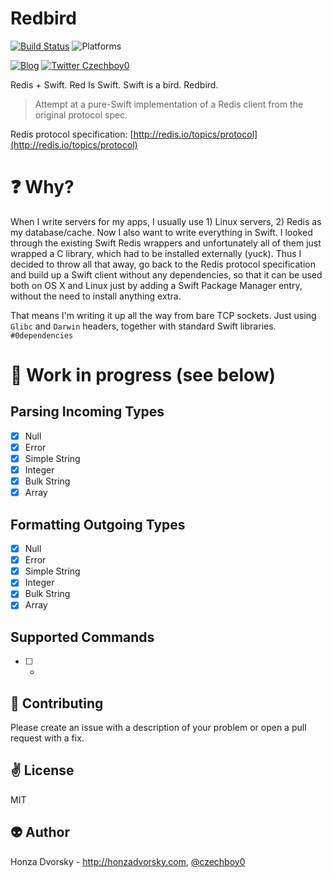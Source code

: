 # Redbird

[![Build Status](https://travis-ci.org/czechboy0/Redbird.svg?branch=master)](https://travis-ci.org/czechboy0/Redbird)
![Platforms](https://img.shields.io/badge/platforms-iOS%20%7C%20OSX%20%7C%20tvOS%20%7C%20watchOS%20%7C%20Linux-blue.svg)

[![Blog](https://img.shields.io/badge/blog-honzadvorsky.com-green.svg)](http://honzadvorsky.com)
[![Twitter Czechboy0](https://img.shields.io/badge/twitter-czechboy0-green.svg)](http://twitter.com/czechboy0)

Redis + Swift. Red Is Swift. Swift is a bird. Redbird.

> Attempt at a pure-Swift implementation of a Redis client from the original protocol spec.

Redis protocol specification: [http://redis.io/topics/protocol](http://redis.io/topics/protocol)

# :question: Why?
When I write servers for my apps, I usually use 1) Linux servers, 2) Redis as my database/cache. Now I also want to write everything in Swift. I looked through the existing Swift Redis wrappers and unfortunately all of them just wrapped a C library, which had to be installed externally (yuck). Thus I decided to throw all that away, go back to the Redis protocol specification and build up a Swift client without any dependencies, so that it can be used both on OS X and Linux just by adding a Swift Package Manager entry, without the need to install anything extra.

That means I'm writing it up all the way from bare TCP sockets. Just using `Glibc` and `Darwin` headers, together with standard Swift libraries. `#0dependencies`

<!-- 
# Installation
## Swift Package Manager

```swift
.Package(url: "https://github.com/czechboy0/Redbird.git", majorVersion: 0, minor: 0)
``` -->

# :construction_worker: Work in progress (see below)

## Parsing Incoming Types
- [x] Null
- [x] Error
- [x] Simple String
- [x] Integer
- [x] Bulk String
- [x] Array

## Formatting Outgoing Types
- [x] Null
- [x] Error
- [x] Simple String
- [x] Integer
- [x] Bulk String
- [x] Array

## Supported Commands
- [ ] -

:gift_heart: Contributing
------------
Please create an issue with a description of your problem or open a pull request with a fix.

:v: License
-------
MIT

:alien: Author
------
Honza Dvorsky - http://honzadvorsky.com, [@czechboy0](http://twitter.com/czechboy0)
